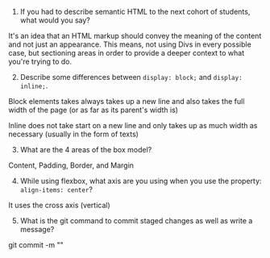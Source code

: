 1. If you had to describe semantic HTML to the next cohort of students, what would you say?

It's an idea that an HTML markup should convey the meaning of the content and not just an appearance. This means, not using Divs in every possible case, but sectioning areas in order to provide a deeper context to what you're trying to do.

2. Describe some differences between ```display: block;``` and ```display: inline;```.

Block elements takes always takes up a new line and also takes the full width of the page (or as far as its parent's width is)

Inline does not take start on a new line and only takes up as much width as necessary (usually in the form of texts)

3. What are the 4 areas of the box model?

Content, Padding, Border, and Margin

4. While using flexbox, what axis are you using when you use the property: ```align-items: center```?

It uses the cross axis (vertical)

5. What is the git command to commit staged changes as well as write a message?

git commit -m "<Message here>"
